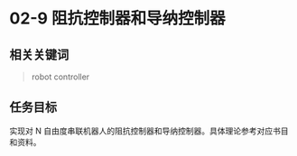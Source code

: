 # 02-9 阻抗控制器和导纳控制器

## 相关关键词

> robot controller

## 任务目标

实现对 N 自由度串联机器人的阻抗控制器和导纳控制器。具体理论参考对应书目和资料。
